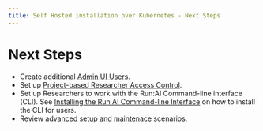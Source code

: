 ```yaml
---
title: Self Hosted installation over Kubernetes - Next Steps
---
```

# Next Steps

 
* Create additional [Admin UI Users](../../../admin-ui-setup/admin-ui-users.md).
* Set up [Project-based Researcher Access Control](../../advanced/researcher-authentication.md).
* Set up Researchers to work with the Run:AI Command-line interface (CLI). See [Installing the Run AI Command-line Interface](../../../researcher-setup/cli-install.md) on how to install the CLI for users.
* Review [advanced setup and maintenace](../../advanced/overview.md) scenarios.
